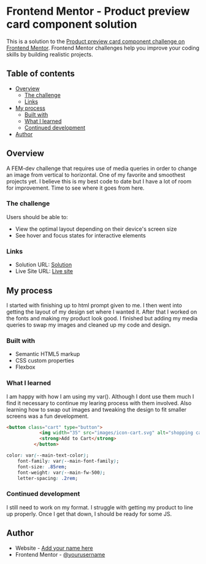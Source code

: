 # Frontend Mentor - Product preview card component solution

This is a solution to the [Product preview card component challenge on Frontend Mentor](https://www.frontendmentor.io/challenges/product-preview-card-component-GO7UmttRfa). Frontend Mentor challenges help you improve your coding skills by building realistic projects. 

## Table of contents

- [Overview](#overview)
  - [The challenge](#the-challenge)
  - [Links](#links)
- [My process](#my-process)
  - [Built with](#built-with)
  - [What I learned](#what-i-learned)
  - [Continued development](#continued-development)
- [Author](#author)


## Overview

A FEM-dev challenge that requires use of media queries in order to change an image from vertical to horizontal. One of my favorite and smoothest projects yet. I believe this is my best code to date but I have a lot of room for improvement. Time to see where it goes from here.

### The challenge

Users should be able to:

- View the optimal layout depending on their device's screen size
- See hover and focus states for interactive elements

### Links

- Solution URL: [Solution](https://github.com/Nostromito/Perfume-design)
- Live Site URL: [Live site](https://nostromito.github.io/Perfume-design/)

## My process

I started with finishing up to html prompt given to me. I then went into getting the layout of my design set where I wanted it. After that I worked on the fonts and making my product look good. I finished but adding my media queries to swap my images and cleaned up my code and design.

### Built with

- Semantic HTML5 markup
- CSS custom properties
- Flexbox

### What I learned

I am happy with how I am using my var(). Although I dont use them much I find it necessary to continue my learing process with them involved. Also learning how to swap out images and tweaking the design to fit smaller screens was a fun development.

```html
<button class="cart" type="button">
            <img width="35" src="images/icon-cart.svg" alt="shopping cart logo">
            <strong>Add to Cart</strong> 
          </button>
```
```css
color: var(--main-text-color);
    font-family: var(--main-font-family);
    font-size: .85rem;
    font-weight: var(--main-fw-500);
    letter-spacing: .2rem;
```

### Continued development

I still need to work on my format. I struggle with getting my product to line up properly. Once I get that down, I should be ready for some JS.

## Author

- Website - [Add your name here](https://www.your-site.com)
- Frontend Mentor - [@yourusername](https://www.frontendmentor.io/profile/yourusername)

